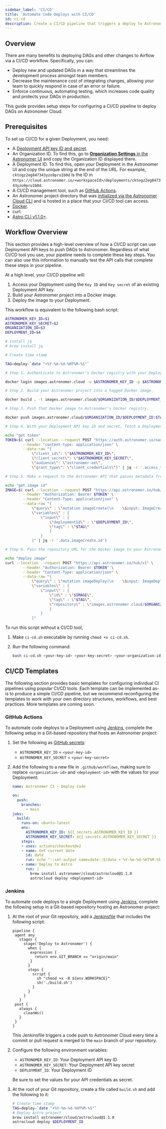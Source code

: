 ```yaml
---
sidebar_label: 'CI/CD'
title: 'Automate Code Deploys with CI/CD'
id: ci-cd
description: Create a CI/CD pipeline that triggers a deploy to Astronomer Cloud based on changes to your Airflow DAGs.
---
```


## Overview

There are many benefits to deploying DAGs and other changes to Airflow via a CI/CD workflow. Specifically, you can:

- Deploy new and updated DAGs in a way that streamlines the development process amongst team members.
- Decrease the maintenance cost of integrating changes, allowing your team to quickly respond in case of an error or failure.
- Enforce continuous, automating testing, which increases code quality and protects your DAGs in production.

This guide provides setup steps for configuring a CI/CD pipeline to deploy DAGs on Astronomer Cloud.

## Prerequisites

To set up CI/CD for a given Deployment, you need:

- A [Deployment API key ID and secret](api-keys.md).
- An Organization ID. To find this, go to [**Organization Settings** in the Astronomer UI](https://cloud.astronomer.io/settings) and copy the Organization ID displayed there.
- A Deployment ID. To find this, open your Deployment in the Astronomer UI and copy the unique string at the end of the URL. For example, `cktogz2eg847343yzo9pru1b0d` is the ID in `https://cloud.astronomer.io/<workspaceId>/deployments/cktogz2eg847343yzo9pru1b0d`.
- A CI/CD management tool, such as [GitHub Actions](https://docs.github.com/en/actions).
- An Astronomer project directory that was [initialized via the Astronomer Cloud CLI](deploy-code.md) and is hosted in a place that your CI/CD tool can access.
- [Docker](https://docs.docker.com/get-docker/).
- curl.
- [Astro CLI v1.1.0+](install-cli.md).

## Workflow Overview

This section provides a high-level overview of how a CI/CD script can use Deployment API keys to push DAGs to Astronomer. Regardless of what CI/CD tool you use, your pipeline needs to complete these key steps. You can also use this information to manually test the API calls that complete these steps in your pipeline.

At a high level, your CI/CD pipeline will:

1. Access your Deployment using the `Key ID` and `Key secret` of an existing Deployment API key.
2. Build your Astronomer project into a Docker image.
3. Deploy the image to your Deployment.

This workflow is equivalent to the following bash script:

```bash title="astronomer-ci.sh"
ASTRONOMER_KEY_ID=$1
ASTRONOMER_KEY_SECRET=$2
ORGANIZATION_ID=$3
DEPLOYMENT_ID=$4

# install jq
# brew install jq

# Create time stamp

TAG=deploy-`date "+%Y-%m-%d-%HT%M-%S"`

# Step 1. Authenticate to Astronomer's Docker registry with your Deployment API key ID and secret. This is equivalent to running `$ astrocloud auth login` via the Astronomer Cloud CLI.

docker login images.astronomer.cloud -u $ASTRONOMER_KEY_ID -p $ASTRONOMER_KEY_SECRET

# Step 2. Build your Astronomer project into a tagged Docker image.

docker build . -t images.astronomer.cloud/$ORGANIZATION_ID/$DEPLOYMENT_ID:$TAG

# Step 3. Push that Docker image to Astronomer's Docker registry.

docker push images.astronomer.cloud/$ORGANIZATION_ID/$DEPLOYMENT_ID:$TAG

# Step 4. With your Deployment API key ID and secret, fetch a Deployment API access token. For security reasons, this access token is what ultimately makes your API key valid.

echo "get token"
TOKEN=$( curl --location --request POST "https://auth.astronomer.io/oauth/token" \
        --header "content-type: application/json" \
        --data-raw "{
            \"client_id\": \"$ASTRONOMER_KEY_ID\",
            \"client_secret\": \"$ASTRONOMER_KEY_SECRET\",
            \"audience\": \"astronomer-ee\",
            \"grant_type\": \"client_credentials\"}" | jq -r '.access_token' )

# Step 5. Make a request to the Astronomer API that passes metadata from your new Docker image and creates a record for it.

echo "get image id"
IMAGE=$( curl --location --request POST "https://api.astronomer.io/hub/v1" \
        --header "Authorization: Bearer $TOKEN" \
        --header "Content-Type: application/json" \
        --data-raw "{
            \"query\" : \"mutation imageCreate(\n    \$input: ImageCreateInput!\n) {\n    imageCreate (\n    input: \$input\n) {\n    id\n    tag\n    repository\n    digest\n    env\n    labels\n    deploymentId\n  }\n}\",
            \"variables\" : {
                \"input\" : {
                    \"deploymentId\" : \"$DEPLOYMENT_ID\",
                    \"tag\" : \"$TAG\"
                    }
                }
            }" | jq -r '.data.imageCreate.id')

# Step 6. Pass the repository URL for the Docker image to your Astronomer Deployment. This completes the deploy process and triggers your Scheduler, Webserver, and Workers to restart.

echo "deploy image"
curl --location --request POST "https://api.astronomer.io/hub/v1" \
        --header "Authorization: Bearer $TOKEN" \
        --header "Content-Type: application/json" \
        --data-raw "{
            \"query\" : \"mutation imageDeploy(\n    \$input: ImageDeployInput!\n  ) {\n    imageDeploy(\n      input: \$input\n    ) {\n      id\n      deploymentId\n      digest\n      env\n      labels\n      name\n      tag\n      repository\n    }\n}\",
            \"variables\" : {
                \"input\" : {
                    \"id\" : \"$IMAGE\",
                    \"tag\" : \"$TAG\",
                    \"repository\" : \"images.astronomer.cloud/$ORGANIZATION_ID/$DEPLOYMENT_ID\"
                    }
                }
            }"
```

To run this script without a CI/CD tool,

1. Make `ci-cd.sh` executable by running `chmod +x ci-cd.sh`.
2. Run the following command:

    ```sh
    bash ci-cd.sh <your-key-id> <your-key-secret> <your-organization-id> <your-deployment-id>
    ```

## CI/CD Templates

The following section provides basic templates for configuring individual CI pipelines using popular CI/CD tools. Each template can be implemented as-is to produce a simple CI/CD pipeline, but we recommend reconfiguring the templates to work with your own directory structures, workflows, and best practices. More templates are coming soon.

### GitHub Actions

To automate code deploys to a Deployment using [Jenkins](https://www.jenkins.io/), complete the following setup in a Git-based repository that hosts an Astronomer project:

1. Set the following as [GitHub secrets](https://docs.github.com/en/actions/reference/encrypted-secrets#creating-encrypted-secrets-for-a-repository):

   - `ASTRONOMER_KEY_ID` = `<your-key-id>`
   - `ASTRONOMER_KEY_SECRET` = `<your-key-secret>`

2. Add the following to a new file in `.github/workflows`, making sure to replace `<organization-id>` and `<deployment-id>` with the values for your Deployment:

    ```yaml
    name: Astronomer CI - Deploy Code

    on:
      push:
        branches:
          - main
    jobs:
      build:
        runs-on: ubuntu-latest
        env:
          ASTRONOMER_KEY_ID: ${{ secrets.ASTRONOMER_KEY_ID }}
          ASTRONOMER_KEY_SECRET: ${{ secrets.ASTRONOMER_KEY_SECRET }}
        steps:
        - uses: actions/checkout@v2
        - name: Get current date
          id: date
          run: echo "::set-output name=date::$(date +'%Y-%m-%d-%HT%M-%S')"
        - name: Deploy to Astro
          run: |
            brew install astronomer/cloud/astrocloud@1.1.0
            astrocloud deploy <deployment-id>
    ```


### Jenkins

To automate code deploys to a single Deployment using [Jenkins](https://www.jenkins.io/), complete the following setup in a Git-based repository hosting an Astronomer project:

1. At the root of your Git repository, add a [Jenkinsfile](https://www.jenkins.io/doc/book/pipeline/jenkinsfile/) that includes the following script:

    ```jenkins
    pipeline {
     agent any
       stages {
         stage('Deploy to Astronomer') {
           when {
            expression {
              return env.GIT_BRANCH == "origin/main"
            }
           }
           steps {
             script {
               sh "chmod +x -R ${env.WORKSPACE}"
               sh('./build.sh')
             }
           }
         }
       }
     post {
       always {
         cleanWs()
       }
     }
    }
    ```

    This Jenkinsfile triggers a code push to Astronomer Cloud every time a commit or pull request is merged to the `main` branch of your repository.

2. Configure the following environment variables:

    - `ASTRONOMER_KEY_ID`: Your Deployment API key ID
    - `ASTRONOMER_KEY_SECRET`: Your Deployment API key secret
    - `DEPLOYMENT_ID`: Your Deployment ID

    Be sure to set the values for your API credentials as secret.

3. At the root of your Git repository, create a file called `build.sh` and add the following to it:

    ```sh
    # Create time stamp
    TAG=deploy-`date "+%Y-%m-%d-%HT%M-%S"`
    # Deploy Astro project
    brew install astronomer/cloud/astrocloud@1.1.0
    astrocloud deploy $DEPLOYMENT_ID
    ```
